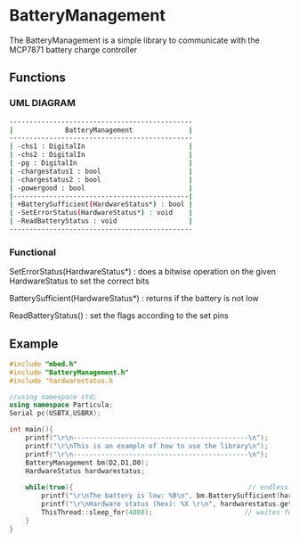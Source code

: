 # BatteryManagement
The BatteryManagement is a simple library to communicate with the MCP7871 battery charge controller


## Functions

### UML DIAGRAM

```bash
----------------------------------------------
|             BatteryManagement              |
----------------------------------------------
| -chs1 : DigitalIn                          |
| -chs2 : DigitalIn                          |
| -pg : DigitalIn                            |
| -chargestatus1 : bool                      |
| -chargestatus2 : bool                      |
| -powergood : bool                          |
|--------------------------------------------|
| +BatterySufficient(HardwareStatus*) : bool | 
| -SetErrorStatus(HardwareStatus*) : void    |
| -ReadBatteryStatus : void                  |
----------------------------------------------
```

### Functional
SetErrorStatus(HardwareStatus*) : does a bitwise operation on the given HardwareStatus to set the correct bits 

BatterySufficient(HardwareStatus*) : returns if the battery is not low 

ReadBatteryStatus() : set the flags according to the set pins



## Example

```cpp 
#include "mbed.h"
#include "BatteryManagement.h"
#include "hardwarestatus.h

//using namespace std;
using namespace Particula;
Serial pc(USBTX,USBRX);

int main(){
    printf("\r\n--------------------------------------------\n");
    printf("\r\nThis is an example of how to use the library\n");
    printf("\r\n--------------------------------------------\n");
    BatteryManagement bm(D2,D1,D0);               
    HardwareStatus hardwarestatus;
    
    while(true){                                            // endless loop   
        printf("\r\nThe battery is low: %B\n", bm.BatterySufficient(hardwarestatus));
        printf("\r\nHardware status (hex): %X \r\n", hardwarestatus.get_state());
        ThisThread::sleep_for(4000);                       // waites for 4 secondes
    }       
}



